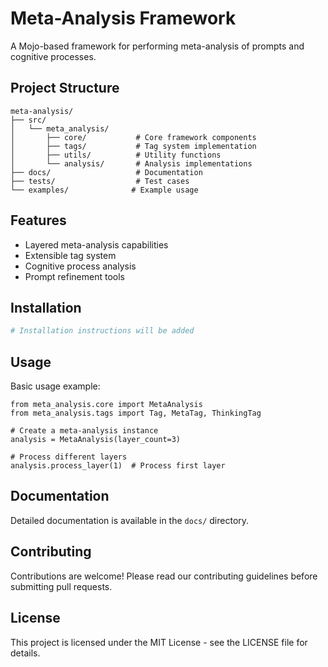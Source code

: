 # Meta-Analysis Framework

A Mojo-based framework for performing meta-analysis of prompts and cognitive processes.

## Project Structure

```
meta-analysis/
├── src/
│   └── meta_analysis/
│       ├── core/           # Core framework components
│       ├── tags/           # Tag system implementation
│       ├── utils/          # Utility functions
│       └── analysis/       # Analysis implementations
├── docs/                   # Documentation
├── tests/                  # Test cases
└── examples/              # Example usage
```

## Features

- Layered meta-analysis capabilities
- Extensible tag system
- Cognitive process analysis
- Prompt refinement tools

## Installation

```bash
# Installation instructions will be added
```

## Usage

Basic usage example:

```mojo
from meta_analysis.core import MetaAnalysis
from meta_analysis.tags import Tag, MetaTag, ThinkingTag

# Create a meta-analysis instance
analysis = MetaAnalysis(layer_count=3)

# Process different layers
analysis.process_layer(1)  # Process first layer
```

## Documentation

Detailed documentation is available in the `docs/` directory.

## Contributing

Contributions are welcome! Please read our contributing guidelines before submitting pull requests.

## License

This project is licensed under the MIT License - see the LICENSE file for details. 